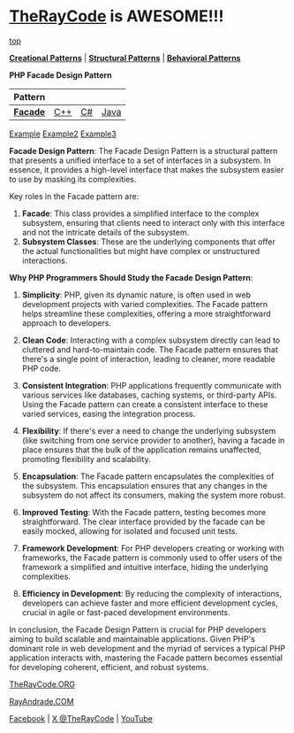 # [TheRayCode](../../../README.md) is AWESOME!!!

[top](../README.md)

**[Creational Patterns](../README.md)** | **[Structural Patterns](../../Structural/README.md)** | **[Behavioral Patterns](../../Behavioral/README.md)**

**PHP Facade Design Pattern**

|Pattern|   |   |   |
|---|---|---|---|
| [**Facade**](README.md) | [C++](../../../CPP/Structural/Facade/README.md) | [C#](../../../Csharp/Structural/Facade/README.md) | [Java](../../../Java/Structural/Facade/README.md) |

[Example](Example/README.md) [Example2](Example2/README.md) [Example3](Example3/README.md)


**Facade Design Pattern**:
The Facade Design Pattern is a structural pattern that presents a unified interface to a set of interfaces in a subsystem. In essence, it provides a high-level interface that makes the subsystem easier to use by masking its complexities.

Key roles in the Facade pattern are:
1. **Facade**: This class provides a simplified interface to the complex subsystem, ensuring that clients need to interact only with this interface and not the intricate details of the subsystem.
2. **Subsystem Classes**: These are the underlying components that offer the actual functionalities but might have complex or unstructured interactions.

**Why PHP Programmers Should Study the Facade Design Pattern**:
1. **Simplicity**: PHP, given its dynamic nature, is often used in web development projects with varied complexities. The Facade pattern helps streamline these complexities, offering a more straightforward approach to developers.

2. **Clean Code**: Interacting with a complex subsystem directly can lead to cluttered and hard-to-maintain code. The Facade pattern ensures that there's a single point of interaction, leading to cleaner, more readable PHP code.

3. **Consistent Integration**: PHP applications frequently communicate with various services like databases, caching systems, or third-party APIs. Using the Facade pattern can create a consistent interface to these varied services, easing the integration process.

4. **Flexibility**: If there's ever a need to change the underlying subsystem (like switching from one service provider to another), having a facade in place ensures that the bulk of the application remains unaffected, promoting flexibility and scalability.

5. **Encapsulation**: The Facade pattern encapsulates the complexities of the subsystem. This encapsulation ensures that any changes in the subsystem do not affect its consumers, making the system more robust.

6. **Improved Testing**: With the Facade pattern, testing becomes more straightforward. The clear interface provided by the facade can be easily mocked, allowing for isolated and focused unit tests.

7. **Framework Development**: For PHP developers creating or working with frameworks, the Facade pattern is commonly used to offer users of the framework a simplified and intuitive interface, hiding the underlying complexities.

8. **Efficiency in Development**: By reducing the complexity of interactions, developers can achieve faster and more efficient development cycles, crucial in agile or fast-paced development environments.

In conclusion, the Facade Design Pattern is crucial for PHP developers aiming to build scalable and maintainable applications. Given PHP's dominant role in web development and the myriad of services a typical PHP application interacts with, mastering the Facade pattern becomes essential for developing coherent, efficient, and robust systems.

[TheRayCode.ORG](https://www.TheRayCode.org)

[RayAndrade.COM](https://www.RayAndrade.com)

[Facebook](https://www.facebook.com/TheRayCode/) | [X @TheRayCode](https://www.x.com/TheRayCode/) | [YouTube](https://www.youtube.com/TheRayCode/)

